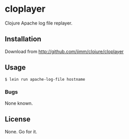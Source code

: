 # cloplayer

Clojure Apache log file replayer.

## Installation

Download from http://github.com/jimm/clojure/cloplayer

## Usage

    $ lein run apache-log-file hostname

### Bugs

None known.

## License

None. Go for it.
